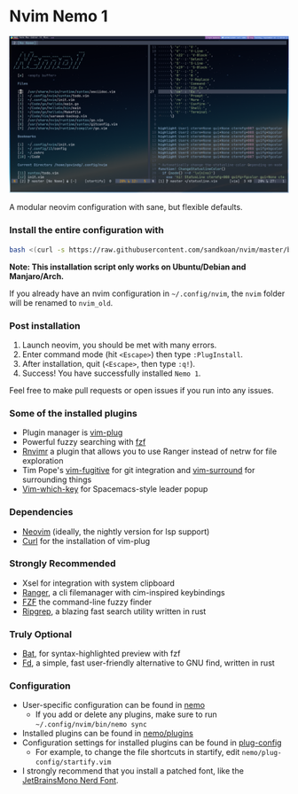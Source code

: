 # Nvim Nemo 1

![configuration="16pt JetBrainsMono font, Nord colorscheme, Qtile WM"](core/img/ConfigPic.png)

A modular neovim configuration with sane, but flexible defaults.

### Install the entire configuration with 

```bash 
bash <(curl -s https://raw.githubusercontent.com/sandkoan/nvim/master/bin/install)
```

**Note: This installation script only works on Ubuntu/Debian and Manjaro/Arch.**

If you already have an nvim configuration in `~/.config/nvim`, the `nvim` folder will be renamed to `nvim_old`.

### Post installation
1. Launch neovim, you should be met with many errors.
2. Enter command mode (hit `<Escape>`) then type `:PlugInstall`.
3. After installation, quit (`<Escape>`, then type `:q!`).
4. Success! You have successfully installed `Nemo 1`.

Feel free to make pull requests or open issues if you run into any issues.

### Some of the installed plugins
* Plugin manager is [vim-plug](https://github.com/junegunn/vim-plug)
* Powerful fuzzy searching with [fzf](https://github.com/junegunn/fzf.vim)
* [Rnvimr](https://github.com/kevinhwang91/rnvimr) a plugin that allows you to use Ranger instead of netrw for file exploration
* Tim Pope's [vim-fugitive](https://github.com/tpope/vim-fugitive) for git integration and [vim-surround](https://github.com/tpope/vim-surround) for surrounding things
* [Vim-which-key](https://github.com/liuchengxu/vim-which-key) for Spacemacs-style leader popup 

### Dependencies
* [Neovim](https://neovim.io/) (ideally, the nightly version for lsp support)
* [Curl](https://curl.haxx.se/) for the installation of vim-plug

### Strongly Recommended
* Xsel for integration with system clipboard
* [Ranger](https://github.com/ranger/ranger), a cli filemanager with cim-inspired keybindings
* [FZF](https://github.com/junegunn/fzf) the command-line fuzzy finder
* [Ripgrep](https://github.com/BurntSushi/ripgrep), a blazing fast search utility written in rust

### Truly Optional
* [Bat](https://github.com/sharkdp/bat), for syntax-highlighted preview with fzf
* [Fd](https://github.com/sharkdp/fd), a simple, fast user-friendly alternative to GNU find, written in rust

### Configuration
* User-specific configuration can be found in [nemo](https://github.com/sandkoan/nvim/tree/master/nemo)
    * If you add or delete any plugins, make sure to run `~/.config/nvim/bin/nemo sync`
* Installed plugins can be found in [nemo/plugins](https://github.com/sandkoan/nvim/tree/master/nemo/plugins)
* Configuration settings for installed plugins can be found in [plug-config](https://github.com/sandkoan/nvim/tree/master/nemo/plug-config)
    * For example, to change the file shortcuts in startify, edit `nemo/plug-config/startify.vim`
* I strongly recommend that you install a patched font, like the [JetBrainsMono Nerd Font](https://github.com/ryanoasis/nerd-fonts/tree/master/patched-fonts/JetBrainsMono).
